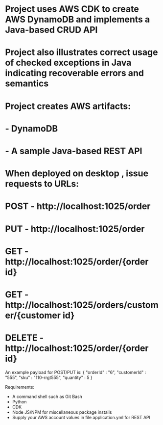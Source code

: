 # Project uses AWS CDK to create AWS DynamoDB and implements a Java-based CRUD API
# Project also illustrates correct usage of checked exceptions in Java indicating recoverable errors and semantics

# Project creates AWS artifacts:
#  - DynamoDB
#  - A sample Java-based REST API

# When deployed on desktop , issue requests to URLs:
#    POST - http://localhost:1025/order
#    PUT - http://localhost:1025/order
#    GET - http://localhost:1025/order/{order id}
#    GET - http://localhost:1025/orders/customer/{customer id}
#    DELETE - http://localhost:1025/order/{order id}

An example payload for POST/PUT is:
{
    "orderId" : "6",
    "customerId" : "555",
    "sku" : "110-rrgt555",
    "quantity" : 5
}

Requirements:
 - A command shell such as Git Bash
 - Python
 - CDK
 - Node JS/NPM for miscellaneous package installs
 - Supply your AWS account values in file application.yml for REST API
